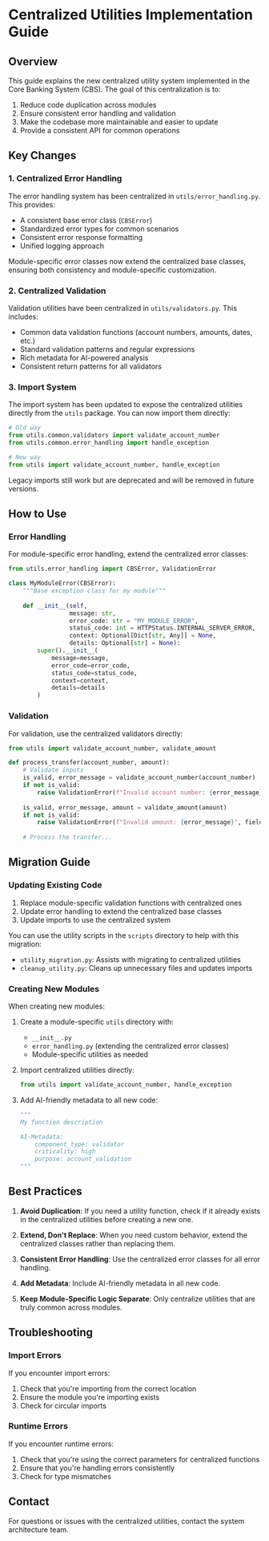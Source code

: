 # Centralized Utilities Implementation Guide

## Overview

This guide explains the new centralized utility system implemented in the Core Banking System (CBS). The goal of this centralization is to:

1. Reduce code duplication across modules
2. Ensure consistent error handling and validation
3. Make the codebase more maintainable and easier to update
4. Provide a consistent API for common operations

## Key Changes

### 1. Centralized Error Handling

The error handling system has been centralized in `utils/error_handling.py`. This provides:

- A consistent base error class (`CBSError`)
- Standardized error types for common scenarios
- Consistent error response formatting
- Unified logging approach

Module-specific error classes now extend the centralized base classes, ensuring both consistency and module-specific customization.

### 2. Centralized Validation

Validation utilities have been centralized in `utils/validators.py`. This includes:

- Common data validation functions (account numbers, amounts, dates, etc.)
- Standard validation patterns and regular expressions
- Rich metadata for AI-powered analysis
- Consistent return patterns for all validators

### 3. Import System

The import system has been updated to expose the centralized utilities directly from the `utils` package. You can now import them directly:

```python
# Old way
from utils.common.validators import validate_account_number
from utils.common.error_handling import handle_exception

# New way
from utils import validate_account_number, handle_exception
```

Legacy imports still work but are deprecated and will be removed in future versions.

## How to Use

### Error Handling

For module-specific error handling, extend the centralized error classes:

```python
from utils.error_handling import CBSError, ValidationError

class MyModuleError(CBSError):
    """Base exception class for my module"""
    
    def __init__(self, 
                 message: str, 
                 error_code: str = "MY_MODULE_ERROR", 
                 status_code: int = HTTPStatus.INTERNAL_SERVER_ERROR,
                 context: Optional[Dict[str, Any]] = None,
                 details: Optional[str] = None):
        super().__init__(
            message=message,
            error_code=error_code,
            status_code=status_code,
            context=context,
            details=details
        )
```

### Validation

For validation, use the centralized validators directly:

```python
from utils import validate_account_number, validate_amount

def process_transfer(account_number, amount):
    # Validate inputs
    is_valid, error_message = validate_account_number(account_number)
    if not is_valid:
        raise ValidationError(f"Invalid account number: {error_message}", field="account_number")
    
    is_valid, error_message, amount = validate_amount(amount)
    if not is_valid:
        raise ValidationError(f"Invalid amount: {error_message}", field="amount")
    
    # Process the transfer...
```

## Migration Guide

### Updating Existing Code

1. Replace module-specific validation functions with centralized ones
2. Update error handling to extend the centralized base classes
3. Update imports to use the centralized system

You can use the utility scripts in the `scripts` directory to help with this migration:

- `utility_migration.py`: Assists with migrating to centralized utilities
- `cleanup_utility.py`: Cleans up unnecessary files and updates imports

### Creating New Modules

When creating new modules:

1. Create a module-specific `utils` directory with:
   - `__init__.py`
   - `error_handling.py` (extending the centralized error classes)
   - Module-specific utilities as needed

2. Import centralized utilities directly:
   ```python
   from utils import validate_account_number, handle_exception
   ```

3. Add AI-friendly metadata to all new code:
   ```python
   """
   My function description

   AI-Metadata:
       component_type: validator
       criticality: high
       purpose: account_validation
   """
   ```

## Best Practices

1. **Avoid Duplication**: If you need a utility function, check if it already exists in the centralized utilities before creating a new one.

2. **Extend, Don't Replace**: When you need custom behavior, extend the centralized classes rather than replacing them.

3. **Consistent Error Handling**: Use the centralized error classes for all error handling.

4. **Add Metadata**: Include AI-friendly metadata in all new code.

5. **Keep Module-Specific Logic Separate**: Only centralize utilities that are truly common across modules.

## Troubleshooting

### Import Errors

If you encounter import errors:

1. Check that you're importing from the correct location
2. Ensure the module you're importing exists
3. Check for circular imports

### Runtime Errors

If you encounter runtime errors:

1. Check that you're using the correct parameters for centralized functions
2. Ensure that you're handling errors consistently
3. Check for type mismatches

## Contact

For questions or issues with the centralized utilities, contact the system architecture team.
